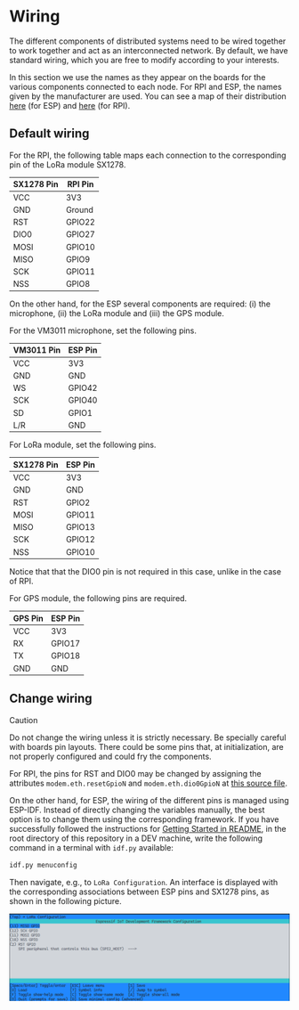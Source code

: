 # Wiring

The different components of distributed systems need to be wired together to work together and act as an interconnected network. By default, we have standard wiring, which you are free to modify according to your interests.

In this section we use the names as they appear on the boards for the various components connected to each node. For RPI and ESP, the names given by the manufacturer are used. You can see a map of their distribution
[here](https://docs.espressif.com/projects/esp-idf/en/latest/esp32s3/hw-reference/esp32s3/user-guide-devkitc-1-v1.0.html#header-block) 
(for ESP) and [here](https://www.raspberrypi.com/documentation/computers/raspberry-pi.html) 
(for RPI).

## Default wiring

For the RPI, the following table maps each connection to the
corresponding pin of the LoRa module SX1278. 

| SX1278 Pin | RPI Pin |
|------------|---------|
| VCC        | 3V3     |
| GND        | Ground  |
| RST        | GPIO22  |
| DIO0       | GPIO27  |
| MOSI       | GPIO10  |
| MISO       | GPIO9   |
| SCK        | GPIO11  |
| NSS        | GPIO8   |

On the other hand, for the ESP several components are required: (i) the microphone, 
(ii) the LoRa module and (iii) the GPS module. 

For the VM3011 microphone, set the following pins.

| VM3011 Pin | ESP Pin |
|------------|---------|
| VCC        | 3V3     |
| GND        | GND     |
| WS         | GPIO42  |
| SCK        | GPIO40  |
| SD         | GPIO1   |
| L/R        | GND     |

For LoRa module, set the following pins.

| SX1278 Pin | ESP Pin |
|------------|---------|
| VCC        | 3V3     |
| GND        | GND     |
| RST        | GPIO2   |
| MOSI       | GPIO11  |
| MISO       | GPIO13  |
| SCK        | GPIO12  |
| NSS        | GPIO10  |

Notice that that the DIO0 pin is not required in this case, unlike in the case
of RPI. 

For GPS module, the following pins are required.

| GPS Pin | ESP Pin |
|---------|---------|
| VCC     | 3V3     |
| RX      | GPIO17  |
| TX      | GPIO18  |
| GND     | GND     |

## Change wiring

> [!CAUTION] 
> Do not change the wiring unless it is strictly necessary. Be specially
> careful with boards pin layouts. There could be some pins that, at
> initialization, are not properly configured and could fry the components.

For RPI, the pins for RST and DIO0 may be changed by assigning the
attributes `modem.eth.resetGpioN` and `modem.eth.dio0GpioN` at [this source file](../src/rpi/main.c). 

On the other hand, for ESP, the wiring of the different pins is managed using
ESP-IDF. Instead of directly changing the variables manually, the best option
is to change them using the corresponding framework. If you have successfully
followed the instructions for [Getting Started in README](../README.md#getting-started),
in the root directory of this repository in a DEV machine, write 
the following command in a terminal with `idf.py` available:

```sh
idf.py menuconfig
```

Then navigate, e.g., to `LoRa Configuration`. An interface is displayed with 
the corresponding associations between ESP pins and SX1278 pins, as shown
in the following picture.

![Screenshot of LoRa Configuration layout](../assets/lora_menuconfig.png)
